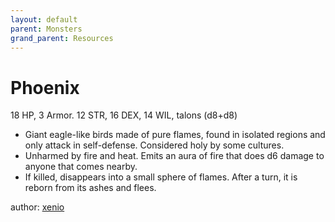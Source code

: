 ```yaml
---
layout: default
parent: Monsters
grand_parent: Resources
---
```


# Phoenix

18 HP, 3 Armor. 12 STR, 16 DEX, 14 WIL, talons (d8+d8)

- Giant eagle-like birds made of pure flames, found in isolated regions and only attack in self-defense. Considered holy by some cultures.
- Unharmed by fire and heat. Emits an aura of fire that does d6 damage to anyone that comes nearby.
- If killed, disappears into a small sphere of flames. After a turn, it is reborn from its ashes and flees.

author: [xenio](https://xenioinabottle.blogspot.com)
